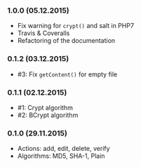 ### 1.0.0 (05.12.2015)

* Fix warning for `crypt()` and salt in PHP7
* Travis & Coveralls
* Refactoring of the documentation

### 0.1.2 (03.12.2015)

* #3: Fix `getContent()` for empty file

### 0.1.1 (02.12.2015)

* #1: Crypt algorithm
* #2: BCrypt algorithm

### 0.1.0 (29.11.2015)

* Actions: add, edit, delete, verify
* Algorithms: MD5, SHA-1, Plain

